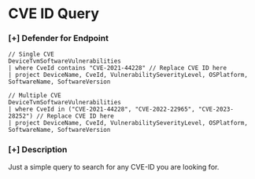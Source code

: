 # CVE ID Query

### [+] Defender for Endpoint 
```
// Single CVE
DeviceTvmSoftwareVulnerabilities 
| where CveId contains "CVE-2021-44228" // Replace CVE ID here
| project DeviceName, CveId, VulnerabilitySeverityLevel, OSPlatform, SoftwareName, SoftwareVersion
```

```
// Multiple CVE
DeviceTvmSoftwareVulnerabilities 
| where CveId in ("CVE-2021-44228", "CVE-2022-22965", "CVE-2023-28252") // Replace CVE ID here
| project DeviceName, CveId, VulnerabilitySeverityLevel, OSPlatform, SoftwareName, SoftwareVersion
```

### [+] Description 
Just a simple query to search for any CVE-ID you are looking for. 
